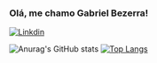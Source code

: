 ### Olá, me chamo Gabriel Bezerra!

[![Linkdin](https://img.shields.io/badge/LinkedIn-0077B5?style=for-the-badge&logo=linkedin&logoColor=white)](https://www.linkedin.com/in/gabriel-bezerra-965b27211/)

![Anurag's GitHub stats](https://github-readme-stats.vercel.app/api?username=gabrielbvlk&show_icons=true&theme=tokyonight)
[![Top Langs](https://github-readme-stats.vercel.app/api/top-langs/?username=gabrielbvlk&layout=compact)](https://github.com/anuraghazra/github-readme-stats)
